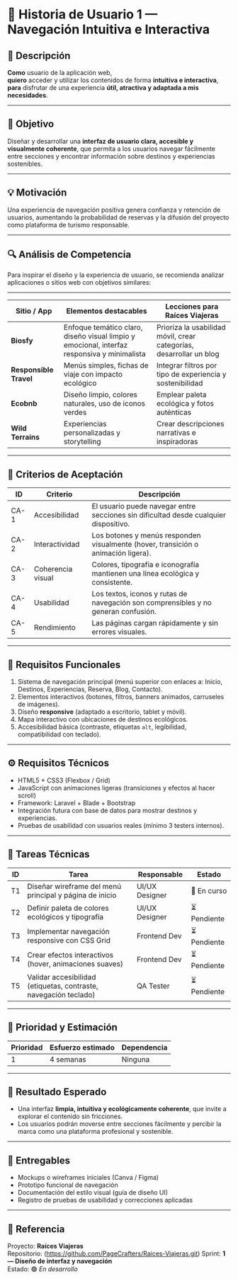 # 🧩 Historia de Usuario 1 — Navegación Intuitiva e Interactiva

## 📜 Descripción
**Como** usuario de la aplicación web,  
**quiero** acceder y utilizar los contenidos de forma **intuitiva e interactiva**,  
**para** disfrutar de una experiencia **útil, atractiva y adaptada a mis necesidades**.

---

## 🎯 Objetivo
Diseñar y desarrollar una **interfaz de usuario clara, accesible y visualmente coherente**,
que permita a los usuarios navegar fácilmente entre secciones y encontrar información sobre destinos
y experiencias sostenibles.

---

## 💡 Motivación
Una experiencia de navegación positiva genera confianza y retención de usuarios, 
aumentando la probabilidad de reservas y la difusión del proyecto como plataforma de turismo responsable.

---

## 🔍 Análisis de Competencia
Para inspirar el diseño y la experiencia de usuario, se recomienda analizar aplicaciones o sitios web
con objetivos similares:

---

| Sitio / App            | Elementos destacables | Lecciones para Raíces Viajeras |
|------------------------|----------------------|--------------------------------|
| **Biosfy**             | Enfoque temático claro, diseño visual limpio y emocional, interfaz responsiva y minimalista | Prioriza la usabilidad móvil, crear categorías, desarrollar un blog
| **Responsible Travel** | Menús simples, fichas de viaje con impacto ecológico | Integrar filtros por tipo de experiencia y sostenibilidad |
| **Ecobnb**             | Diseño limpio, colores naturales, uso de iconos verdes | Emplear paleta ecológica y fotos auténticas |
| **Wild Terrains**      | Experiencias personalizadas y storytelling | Crear descripciones narrativas e inspiradoras |

---

## 🧠 Criterios de Aceptación

| ID | Criterio | Descripción |
|----|-----------|-------------|
| CA-1 | Accesibilidad | El usuario puede navegar entre secciones sin dificultad desde cualquier dispositivo. |
| CA-2 | Interactividad | Los botones y menús responden visualmente (hover, transición o animación ligera). |
| CA-3 | Coherencia visual | Colores, tipografía e iconografía mantienen una línea ecológica y consistente. |
| CA-4 | Usabilidad | Los textos, iconos y rutas de navegación son comprensibles y no generan confusión. |
| CA-5 | Rendimiento | Las páginas cargan rápidamente y sin errores visuales. |

---

## 🧩 Requisitos Funcionales

1. Sistema de navegación principal (menú superior con enlaces a: Inicio, Destinos, Experiencias, Reserva, Blog, Contacto).
2. Elementos interactivos (botones, filtros, banners animados, carruseles de imágenes).
3. Diseño **responsive** (adaptado a escritorio, tablet y móvil).
4. Mapa interactivo con ubicaciones de destinos ecológicos.
5. Accesibilidad básica (contraste, etiquetas `alt`, legibilidad, compatibilidad con teclado).

---

## ⚙️ Requisitos Técnicos

- HTML5 + CSS3 (Flexbox / Grid)
- JavaScript con animaciones ligeras (transiciones y efectos al hacer scroll)
- Framework: Laravel + Blade + Bootstrap
- Integración futura con base de datos para mostrar destinos y experiencias.
- Pruebas de usabilidad con usuarios reales (mínimo 3 testers internos).

---

## 🧰 Tareas Técnicas

| ID | Tarea | Responsable | Estado |
|----|--------|--------------|--------|
| T1 | Diseñar wireframe del menú principal y página de inicio | UI/UX Designer | 🔄 En curso |
| T2 | Definir paleta de colores ecológicos y tipografía | UI/UX Designer | ⏳ Pendiente |
| T3 | Implementar navegación responsive con CSS Grid | Frontend Dev | ⏳ Pendiente |
| T4 | Crear efectos interactivos (hover, animaciones suaves) | Frontend Dev | ⏳ Pendiente |
| T5 | Validar accesibilidad (etiquetas, contraste, navegación teclado) | QA Tester | ⏳ Pendiente |

---

## 🧭 Prioridad y Estimación

| Prioridad | Esfuerzo estimado | Dependencia |
|-----------|-------------------|-------------|
|     1     |    4 semanas      |   Ninguna   |

---

## 🧩 Resultado Esperado

- Una interfaz **limpia, intuitiva y ecológicamente coherente**, que invite a explorar el contenido sin fricciones.
- Los usuarios podrán moverse entre secciones fácilmente y percibir la marca como una plataforma profesional y sostenible.

---

## 📎 Entregables

- Mockups o wireframes iniciales (Canva / Figma)
- Prototipo funcional de navegación
- Documentación del estilo visual (guía de diseño UI)
- Registro de pruebas de usabilidad y correcciones aplicadas

---

## 🧾 Referencia
Proyecto: **Raíces Viajeras**  
Repositorio: (https://github.com/PageCrafters/Raices-Viajeras.git)
Sprint: **1 — Diseño de interfaz y navegación**  
Estado: 🟢 *En desarrollo*
